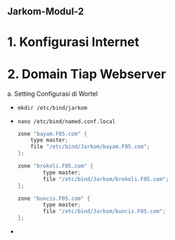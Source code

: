 ## Jarkom-Modul-2

# 1. Konfigurasi Internet

# 2. Domain Tiap Webserver

a. Setting Configurasi di Wortel
  - ```
    mkdir /etc/bind/jarkom
    ```
  - ```nano /etc/bind/named.conf.local```

    ```c
    zone "bayam.F05.com" {
        type master;
        file "/etc/bind/Jarkom/bayam.F05.com";
    };
    
    zone "brokoli.F05.com" {
            type master;
            file "/etc/bind/Jarkom/brokoli.F05.com";
    };
    
    zone "buncis.F05.com" {
            type master;
            file "/etc/bind/Jarkom/buncis.F05.com";
    };

    ```
  
  - 
